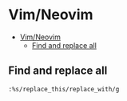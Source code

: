 # Vim/Neovim
<!--ts-->
   * [Vim/Neovim](vim.md#vimneovim)
      * [Find and replace all](vim.md#find-and-replace-all)

<!-- Added by: runner, at: Tue Apr 13 09:27:27 UTC 2021 -->

<!--te-->

## Find and replace all
```vim
:%s/replace_this/replace_with/g
```
